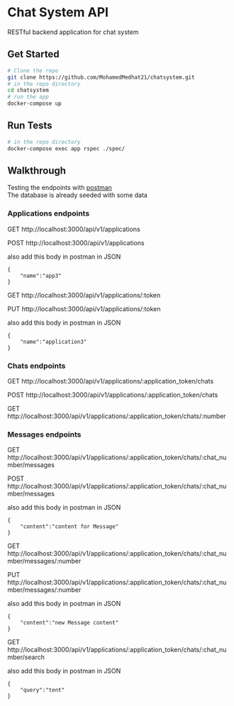 # Chat System API

RESTful backend application for chat system

## Get Started

```bash
# Clone the repo
git clone https://github.com/MohamedMedhat21/chatsystem.git
# in the repo directory
cd chatsystem
# run the app
docker-compose up
```

## Run Tests

```bash
# in the repo directory
docker-compose exec app rspec ./spec/
```

## Walkthrough
Testing the endpoints with [postman](https://www.postman.com/) <br>
The database is already seeded with some data

### Applications endpoints

GET http://localhost:3000/api/v1/applications

POST http://localhost:3000/api/v1/applications

also add this body in postman in JSON

```
{
    "name":"app3"
}
```

GET http://localhost:3000/api/v1/applications/:token


PUT http://localhost:3000/api/v1/applications/:token

also add this body in postman in JSON

```
{
    "name":"application3"
}
```

### Chats endpoints

GET http://localhost:3000/api/v1/applications/:application_token/chats

POST http://localhost:3000/api/v1/applications/:application_token/chats

GET http://localhost:3000/api/v1/applications/:application_token/chats/:number

### Messages endpoints

GET http://localhost:3000/api/v1/applications/:application_token/chats/:chat_number/messages

POST http://localhost:3000/api/v1/applications/:application_token/chats/:chat_number/messages

also add this body in postman in JSON

```
{
    "content":"content for Message"
}
```

GET http://localhost:3000/api/v1/applications/:application_token/chats/:chat_number/messages/:number

PUT http://localhost:3000/api/v1/applications/:application_token/chats/:chat_number/messages/:number

also add this body in postman in JSON

```
{
    "content":"new Message content"
}
```

GET http://localhost:3000/api/v1/applications/:application_token/chats/:chat_number/search

also add this body in postman in JSON

```
{
    "query":"tent"
}
```
